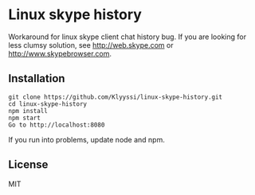 # Linux skype history

Workaround for linux skype client chat history bug.
If you are looking for less clumsy solution, see http://web.skype.com or http://www.skypebrowser.com.

## Installation

```
git clone https://github.com/Klyyssi/linux-skype-history.git
cd linux-skype-history
npm install
npm start
Go to http://localhost:8080
```

If you run into problems, update node and npm.

## License

MIT
